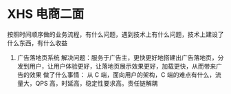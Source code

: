 # XHS 电商二面

按照时间顺序做的业务流程，有什么问题，遇到技术上有什么问题，技术上建设了什么东西，有什么收益

1. 广告落地页系统
解决问题：服务于广告主，更快更好地搭建出广告落地页，分发到用户，让用户体验更好，让落地页展示效果更好，加载更快，从而带来广告的效果
做了什么事情：
从 C 端，面向用户的架构，C 端的难点有什么，流量大，QPS 高，时延高，稳定性要求高。责任链解耦
